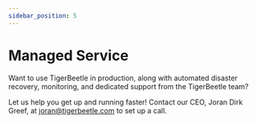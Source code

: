 ```yaml
---
sidebar_position: 5
---
```


# Managed Service

Want to use TigerBeetle in production, along with automated disaster recovery, monitoring, and
dedicated support from the TigerBeetle team?

Let us help you get up and running faster! Contact our CEO, Joran Dirk Greef, at
<joran@tigerbeetle.com> to set up a call.
